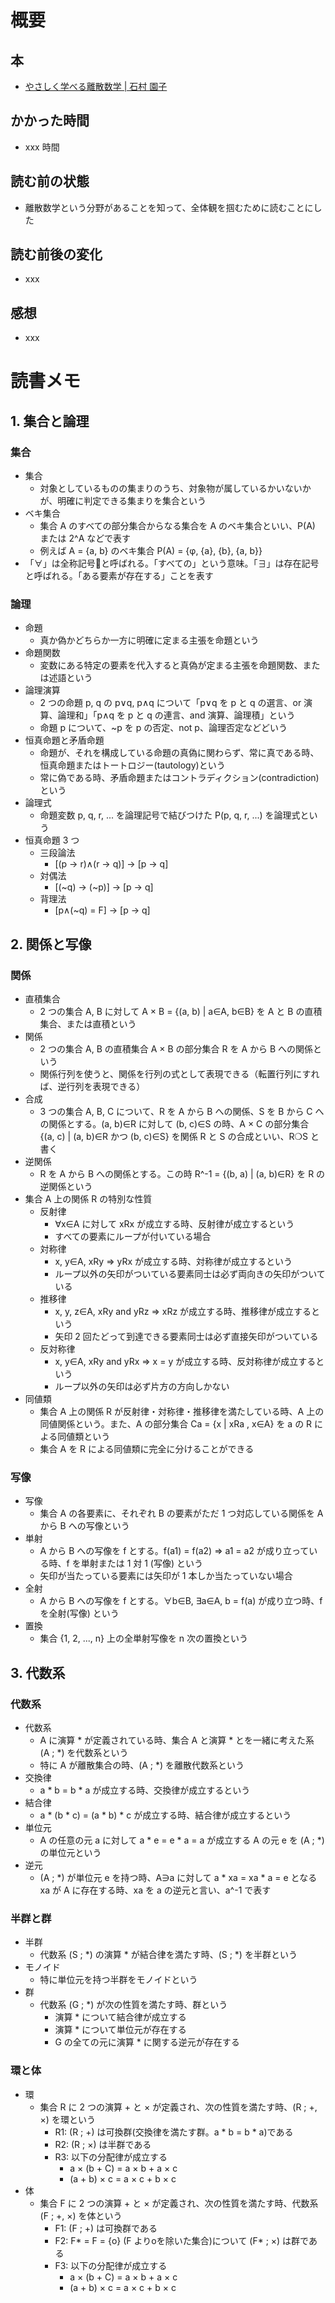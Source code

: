 # 概要

## 本

- [やさしく学べる離散数学 | 石村 園子](https://amzn.to/36AX4AA)

## かかった時間

- xxx 時間

## 読む前の状態

- 離散数学という分野があることを知って、全体観を掴むために読むことにした

## 読む前後の変化

- xxx

## 感想

- xxx

# 読書メモ

## 1. 集合と論理

### 集合

- 集合
  - 対象としているものの集まりのうち、対象物が属しているかいないかが、明確に判定できる集まりを集合という
- ベキ集合
  - 集合 A のすべての部分集合からなる集合を A のベキ集合といい、P(A) または 2^A などで表す
  - 例えば A = {a, b} のベキ集合 P(A) = {φ, {a}, {b}, {a, b}}
- 「∀」は全称記号と呼ばれる。「すべての」という意味。「∃」は存在記号と呼ばれる。「ある要素が存在する」ことを表す

### 論理

- 命題
  - 真か偽かどちらか一方に明確に定まる主張を命題という
- 命題関数
  - 変数にある特定の要素を代入すると真偽が定まる主張を命題関数、または述語という
- 論理演算
  - 2 つの命題 p, q の p∨q, p∧q について「p∨q を p と q の選言、or 演算、論理和」「p∧q を p と q の連言、and 演算、論理積」という
  - 命題 p について、~p を p の否定、not p、論理否定などどいう
- 恒真命題と矛盾命題
  - 命題が、それを構成している命題の真偽に関わらず、常に真である時、恒真命題またはトートロジー(tautology)という
  - 常に偽である時、矛盾命題またはコントラディクション(contradiction)という
- 論理式
  - 命題変数 p, q, r, ... を論理記号で結びつけた P(p, q, r, ...) を論理式という
- 恒真命題 3 つ
  - 三段論法
    - [(p → r)∧(r → q)] → [p → q]
  - 対偶法
    - [(~q) → (~p)] → [p → q]
  - 背理法
    - [p∧(~q) = F] → [p → q]

## 2. 関係と写像

### 関係

- 直積集合
  - 2 つの集合 A, B に対して A × B = {(a, b) | a∈A, b∈B} を A と B の直積集合、または直積という
- 関係
  - 2 つの集合 A, B の直積集合 A × B の部分集合 R を A から B への関係という
  - 関係行列を使うと、関係を行列の式として表現できる（転置行列にすれば、逆行列を表現できる）
- 合成
  - 3 つの集合 A, B, C について、R を A から B への関係、S を B から C への関係とする。(a, b)∈R に対して (b, c)∈S の時、A × C の部分集合 {(a, c) | (a, b)∈R かつ (b, c)∈S} を関係 R と S の合成といい、R❍S と書く
- 逆関係
  - R を A から B への関係とする。この時 R^-1 = {(b, a) | (a, b)∈R} を R の逆関係という
- 集合 A 上の関係 R の特別な性質
  - 反射律
    - ∀x∈A に対して xRx が成立する時、反射律が成立するという
    - すべての要素にループが付いている場合
  - 対称律
    - x, y∈A, xRy ⇒ yRx が成立する時、対称律が成立するという
    - ループ以外の矢印がついている要素同士は必ず両向きの矢印がついている
  - 推移律
    - x, y, z∈A, xRy and yRz ⇒ xRz が成立する時、推移律が成立するという
    - 矢印 2 回たどって到達できる要素同士は必ず直接矢印がついている
  - 反対称律
    - x, y∈A, xRy and yRx ⇒ x = y が成立する時、反対称律が成立するという
    - ループ以外の矢印は必ず片方の方向しかない
- 同値類
  - 集合 A 上の関係 R が反射律・対称律・推移律を満たしている時、A 上の同値関係という。また、A の部分集合 Ca = {x | xRa , x∈A} を a の R による同値類という
  - 集合 A を R による同値類に完全に分けることができる

### 写像

- 写像
  - 集合 A の各要素に、それぞれ B の要素がただ 1 つ対応している関係を A から B への写像という
- 単射
  - A から B への写像を f とする。f(a1) = f(a2) ⇒ a1 = a2 が成り立っている時、f を単射または 1 対 1 (写像) という
  - 矢印が当たっている要素には矢印が 1 本しか当たっていない場合
- 全射
  - A から B への写像を f とする。∀b∈B, ∃a∈A, b = f(a) が成り立つ時、f を全射(写像) という
- 置換
  - 集合 {1, 2, ..., n} 上の全単射写像を n 次の置換という

## 3. 代数系

### 代数系

- 代数系
  - A に演算 * が定義されている時、集合 A と演算 * とを一緒に考えた系 (A ; *) を代数系という
  - 特に A が離散集合の時、(A ; *) を離散代数系という
- 交換律
  - a * b = b * a が成立する時、交換律が成立するという
- 結合律
  - a * (b * c) = (a * b) * c が成立する時、結合律が成立するという
- 単位元
  - A の任意の元 a に対して a * e = e * a = a が成立する A の元 e を (A ; *) の単位元という
- 逆元
  - (A ; *) が単位元 e を持つ時、A∋a に対して a * xa = xa * a = e となる xa が A に存在する時、xa を a の逆元と言い、a^-1 で表す

### 半群と群

- 半群
  - 代数系 (S ; *) の演算 * が結合律を満たす時、(S ; *) を半群という
- モノイド
  - 特に単位元を持つ半群をモノイドという
- 群
  - 代数系 (G ; *) が次の性質を満たす時、群という
    - 演算 * について結合律が成立する
    - 演算 * について単位元が存在する
    - G の全ての元に演算 * に関する逆元が存在する

### 環と体

- 環
  - 集合 R に 2 つの演算 + と × が定義され、次の性質を満たす時、(R ; +, ×) を環という
    - R1: (R ; +) は可換群(交換律を満たす群。a * b = b * a)である
    - R2: (R ; ×) は半群である
    - R3: 以下の分配律が成立する
      - a × (b + C) = a × b + a × c
      - (a + b) × c = a × c + b × c
- 体
  - 集合 F に 2 つの演算 + と × が定義され、次の性質を満たす時、代数系 (F ; +, ×) を体という
    - F1: (F ; +) は可換群である
    - F2: F* = F = {о} (F よりоを除いた集合)について (F* ; ×) は群である
    - F3: 以下の分配律が成立する
      - a × (b + C) = a × b + a × c
      - (a + b) × c = a × c + b × c
